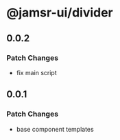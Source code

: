 # @jamsr-ui/divider

## 0.0.2

### Patch Changes

- fix main script

## 0.0.1

### Patch Changes

- base component templates

